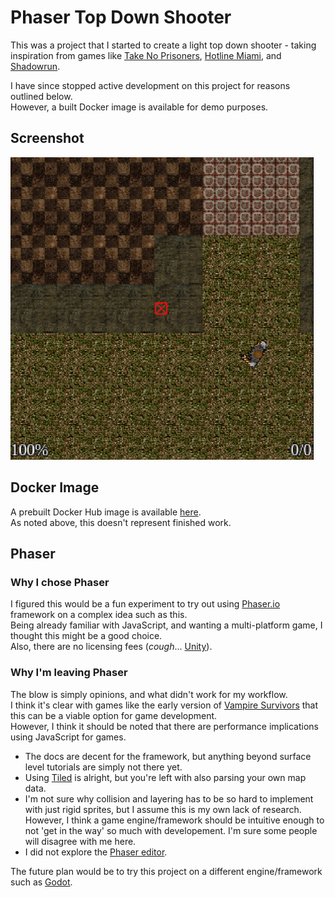# Phaser Top Down Shooter
This was a project that I started to create a light top down shooter - taking inspiration from games like [Take No Prisoners](https://en.wikipedia.org/wiki/Take_No_Prisoners_(video_game)), [Hotline Miami](https://en.wikipedia.org/wiki/Hotline_Miami), and [Shadowrun](https://en.wikipedia.org/wiki/Shadowrun_(1993_video_game)).  

I have since stopped active development on this project for reasons outlined below.  
However, a built Docker image is available for demo purposes.  


## Screenshot
![game screenshot](/screenshot.png)

## Docker Image
A prebuilt Docker Hub image is available [here](https://hub.docker.com/repository/docker/jwnukoski/phaser-top-down-shooter/general).  
As noted above, this doesn't represent finished work.

## Phaser
### Why I chose Phaser
I figured this would be a fun experiment to try out using [Phaser.io](https://phaser.io/) framework on a complex idea such as this.  
Being already familiar with JavaScript, and wanting a multi-platform game, I thought this might be a good choice.  
Also, there are no licensing fees (*cough*... [Unity](https://unity.com/)).

### Why I'm leaving Phaser
The blow is simply opinions, and what didn't work for my workflow.  
I think it's clear with games like the early version of [Vampire Survivors](https://en.wikipedia.org/wiki/Vampire_Survivors) that this can be a viable option for game development.  
However, I think it should be noted that there are performance implications using JavaScript for games.

- The docs are decent for the framework, but anything beyond surface level tutorials are simply not there yet.   
- Using [Tiled](https://www.mapeditor.org/) is alright, but you're left with also parsing your own map data.
- I'm not sure why collision and layering has to be so hard to implement with just rigid sprites, but I assume this is my own lack of research. However, I think a game engine/framework should be intuitive enough to not 'get in the way' so much with developement. I'm sure some people will disagree with me here.
- I did not explore the [Phaser editor](https://phaser.io/shop/apps/phaser-editor).

The future plan would be to try this project on a different engine/framework such as [Godot](https://godotengine.org/). 